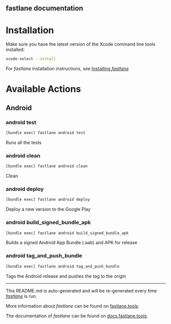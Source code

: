 fastlane documentation
----

# Installation

Make sure you have the latest version of the Xcode command line tools installed:

```sh
xcode-select --install
```

For _fastlane_ installation instructions, see [Installing _fastlane_](https://docs.fastlane.tools/#installing-fastlane)

# Available Actions

## Android

### android test

```sh
[bundle exec] fastlane android test
```

Runs all the tests

### android clean

```sh
[bundle exec] fastlane android clean
```

Clean

### android deploy

```sh
[bundle exec] fastlane android deploy
```

Deploy a new version to the Google Play

### android build_signed_bundle_apk

```sh
[bundle exec] fastlane android build_signed_bundle_apk
```

Builds a signed Android App Bundle (.aab) and APK for release

### android tag_and_push_bundle

```sh
[bundle exec] fastlane android tag_and_push_bundle
```

Tags the Android release and pushes the tag to the origin

----

This README.md is auto-generated and will be re-generated every time [_fastlane_](https://fastlane.tools) is run.

More information about _fastlane_ can be found on [fastlane.tools](https://fastlane.tools).

The documentation of _fastlane_ can be found on [docs.fastlane.tools](https://docs.fastlane.tools).
